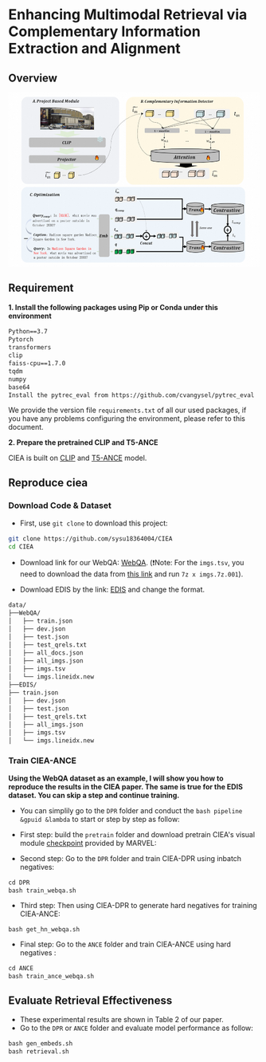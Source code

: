 #  Enhancing Multimodal Retrieval via Complementary Information Extraction and Alignment

## Overview
<p align="center">
  <img align="middle" src="image/main.png" height="350" alt="CIEA"/>
</p>

## Requirement
**1. Install the following packages using Pip or Conda under this environment**

```
Python==3.7
Pytorch
transformers
clip
faiss-cpu==1.7.0
tqdm
numpy
base64
Install the pytrec_eval from https://github.com/cvangysel/pytrec_eval
```
We provide the version file `requirements.txt` of all our used packages, if you have any problems configuring the environment, please refer to this document.

**2. Prepare the pretrained CLIP and T5-ANCE**

CIEA is built on [CLIP](https://huggingface.co/openai/clip-vit-base-patch32) and [T5-ANCE](https://huggingface.co/OpenMatch/t5-ance) model.

## Reproduce ciea
### Download Code & Dataset
* First, use `git clone` to download this project:
```bash
git clone https://github.com/sysu18364004/CIEA
cd CIEA
```
* Download link for our WebQA: [WebQA](https://thunlp.oss-cn-qingdao.aliyuncs.com/UniVLDR/data.zip). (❗️Note: For the ```imgs.tsv```, you need to download the data from [this link](https://drive.google.com/drive/folders/1ApfD-RzvJ79b-sLeBx1OaiPNUYauZdAZ?usp=sharing) and run ```7z x imgs.7z.001```).

* Download EDIS by the link: [EDIS](https://github.com/emerisly/EDIS/tree/master) and change the format. 
```
data/
├──WebQA/
│   ├── train.json
│   ├── dev.json
│   ├── test.json
│   ├── test_qrels.txt
│   ├── all_docs.json
│   ├── all_imgs.json
│   ├── imgs.tsv
│   └── imgs.lineidx.new
├──EDIS/
├── train.json
│   ├── dev.json
│   ├── test.json
│   ├── test_qrels.txt
│   ├── all_imgs.json
│   ├── imgs.tsv
│   └── imgs.lineidx.new

```
### Train CIEA-ANCE
**Using the WebQA dataset as an example, I will show you how to reproduce the results in the CIEA paper. The same is true for the EDIS dataset.  You can skip a step and continue training.**

* You can simplily go to the ``DPR`` folder and conduct the ``bash pipeline &gpuid &lambda`` to start or step by step as follow:

* First step: build the ``pretrain`` folder and download pretrain CIEA's visual module [checkpoint](https://huggingface.co/OpenMatch/marvel-pretrain) provided by MARVEL:

* Second step: Go to the ``DPR`` folder and train CIEA-DPR using inbatch negatives:
```
cd DPR
bash train_webqa.sh
```
* Third step: Then using CIEA-DPR to generate hard negatives for training CIEA-ANCE: 
```
bash get_hn_webqa.sh
```
* Final step: Go to the ``ANCE`` folder and train CIEA-ANCE using hard negatives :
```
cd ANCE
bash train_ance_webqa.sh
```

## Evaluate Retrieval Effectiveness
* These experimental results are shown in Table 2 of our paper.
* Go to the ``DPR`` or ``ANCE`` folder and evaluate model performance as follow:
```
bash gen_embeds.sh
bash retrieval.sh
```




